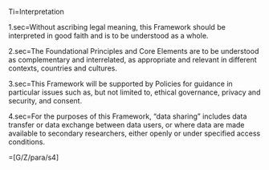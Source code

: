 Ti=Interpretation

1.sec=Without ascribing legal meaning, this Framework should be interpreted in good faith and is to be understood as a whole.

2.sec=The Foundational Principles and Core Elements are to be understood as complementary and interrelated, as appropriate and relevant in different contexts, countries and cultures.

3.sec=This Framework will be supported by Policies for guidance in particular issues such as, but not limited to, ethical governance, privacy and security, and consent.

4.sec=For the purposes of this Framework, “data sharing” includes data transfer or data exchange between data users, or where data are made available to secondary researchers, either openly or under specified access conditions.

=[G/Z/para/s4]
